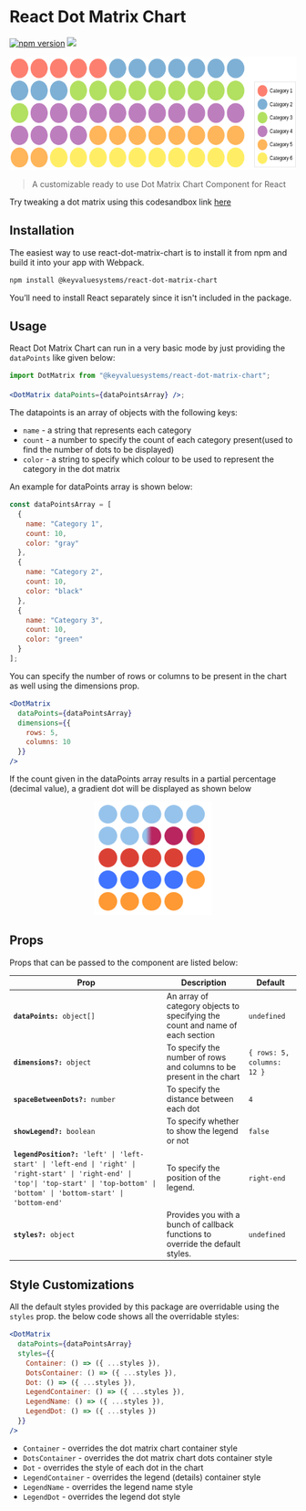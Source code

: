 # React Dot Matrix Chart

<a href="https://www.npmjs.com/package/@keyvaluesystems/react-dot-matrix-chart"><img src="https://badgen.net/npm/v/@keyvaluesystems/react-dot-matrix-chart?color=blue" alt="npm version"></a> <a href="https://www.npmjs.com/package/@keyvaluesystems/react-dot-matrix-chart" ><img src="https://img.shields.io/npm/dw/@keyvaluesystems/react-dot-matrix-chart?label=Downloads" /></a> <a href="https://github.com/KeyValueSoftwareSystems/react-dot-matrix-chart"><img src="https://github.com/KeyValueSoftwareSystems/react-dot-matrix-chart/actions/workflows/deploy.yml/badge.svg" alt="" /></a>

<div align="center">
<img src="./screenshot.png" alt="" width="573" height="199"/>
</div>

> A customizable ready to use Dot Matrix Chart Component for React

Try tweaking a dot matrix using this codesandbox link <a href="https://codesandbox.io/s/dot-matrix-chart-996cd3" >here</a>

## Installation

The easiest way to use react-dot-matrix-chart is to install it from npm and build it into your app with Webpack.

```bash
npm install @keyvaluesystems/react-dot-matrix-chart
```

You’ll need to install React separately since it isn't included in the package.

## Usage

React Dot Matrix Chart can run in a very basic mode by just providing the `dataPoints` like given below:

```jsx
import DotMatrix from "@keyvaluesystems/react-dot-matrix-chart";

<DotMatrix dataPoints={dataPointsArray} />;
```

The datapoints is an array of objects with the following keys:

- `name` - a string that represents each category
- `count` - a number to specify the count of each category present(used to find the number of dots to be displayed)
- `color` - a string to specify which colour to be used to represent the category in the dot matrix

An example for dataPoints array is shown below:

```jsx
const dataPointsArray = [
  {
    name: "Category 1",
    count: 10,
    color: "gray"
  },
  {
    name: "Category 2",
    count: 10,
    color: "black"
  },
  {
    name: "Category 3",
    count: 10,
    color: "green"
  }
];
```

You can specify the number of rows or columns to be present in the chart as well using the dimensions prop.

```jsx
<DotMatrix
  dataPoints={dataPointsArray}
  dimensions={{
    rows: 5,
    columns: 10
  }}
/>
```

If the count given in the dataPoints array results in a partial percentage (decimal value), a gradient dot will be displayed as shown below

<div  align="center">
<img  src="./screenshotPartial.png"  alt=""  width="208"  height="199"/>
</div>

## Props

Props that can be passed to the component are listed below:

<table>
  <thead>
    <tr>
      <th>Prop</th>
      <th>Description</th>
      <th>Default</th>
    </tr>
  </thead>
  <tbody>
    <tr>
      <td><code><b>dataPoints:</b> object[]</code></td>
      <td>
      An array of category objects to specifying the count and name of each section
      </td>
      <td><code>undefined</code></td>
    </tr>
    <tr>
      <td><code><b>dimensions?:</b> object</code></td>
      <td>
      To specify the number of rows and columns to be present in the chart
      </td>
      <td><code>{ rows: 5, columns: 12 }</code></td>
    </tr>
    <tr>
      <td><code><b>spaceBetweenDots?:</b> number</code></td>
      <td>
         To specify the distance between each dot
      </td>
      <td><code>4</code></td>
    </tr>
    <tr>
      <td><code><b>showLegend?:</b> boolean</code></td>
      <td>
        To specify whether to show the legend or not
      </td>
      <td><code>false</code></td>
    </tr>
    <tr>
      <td><code><b>legendPosition?:</b> 'left' | 'left-start' | 'left-end | 'right' | 'right-start' | 'right-end' | 'top'| 'top-start' | 'top-bottom' | 'bottom' | 'bottom-start' | 'bottom-end' </code></td>
      <td>
        To specify the position of the legend.
      </td>
      <td><code>right-end</code></td>
    </tr>
      <tr>
      <td><code><b>styles?:</b> object</code></td>
      <td>
      Provides you with a bunch of callback functions to override the default styles.
      </td>
      <td><code>undefined</code></td>
    </tr>
  </tbody>
</table>

## Style Customizations

All the default styles provided by this package are overridable using the `styles` prop.
the below code shows all the overridable styles:

```jsx
<DotMatrix
  dataPoints={dataPointsArray}
  styles={{
    Container: () => ({ ...styles }),
    DotsContainer: () => ({ ...styles }),
    Dot: () => ({ ...styles }),
    LegendContainer: () => ({ ...styles }),
    LegendName: () => ({ ...styles }),
    LegendDot: () => ({ ...styles })
  }}
/>
```

- `Container` - overrides the dot matrix chart container style
- `DotsContainer` - overrides the dot matrix chart dots container style
- `Dot` - overrides the style of each dot in the chart
- `LegendContainer` - overrides the legend (details) container style
- `LegendName` - overrides the legend name style
- `LegendDot` - overrides the legend dot style
